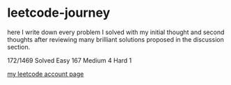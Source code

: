 
# leetcode-journey


here I write down every problem I solved with my initial thought and second thoughts after reviewing many brilliant solutions proposed in the discussion section.

172/1469 Solved 
 Easy 167
 Medium 4
 Hard 1

[my leetcode account page](https://leetcode.com/u4989190/)  
